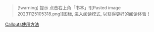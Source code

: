 
>[!warning] 提示
>点击右上角「书本」![[Pasted image 20231125105318.png]]图标, 进入阅读模式, 以获得更好的阅读体验！

[Callouts使用方法](https://help.obsidian.md/Editing+and+formatting/Callouts)